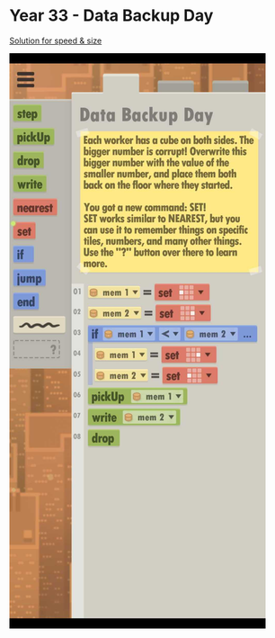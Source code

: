 # Year 33 - Data Backup Day

[Solution for speed & size](solution.txt)

![Solution for speed & size](solution.JPEG "Year 33")